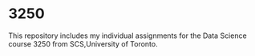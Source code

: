 # 3250

This repository includes my individual assignments for the Data Science course 3250 from SCS,University of Toronto.
